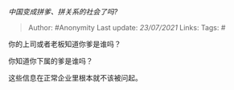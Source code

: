 *中国变成拼爹、拼关系的社会了吗?*

> Author: #Anonymity
> Last update: *23/07/2021* 
> Links:
> Tags: #

 
你的上司或者老板知道你爹是谁吗？

你知道你下属的爹是谁吗？

这些信息在正常企业里根本就不该被问起。



